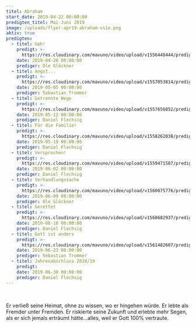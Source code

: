 ```yaml
---
titel: Abraham
start_date: 2019-04-22 00:00:00
predigten_titel: Mai-Juni 2019
image: /uploads/flyer-apr19-abraham-vs1e.png
aktiv: true
predigten:
  - titel: Geh!
    predigt: >-
      https://res.cloudinary.com/mavuno/video/upload/v1556448444/predigten/Abraham/20190428_Predigt_Gloeckner_Abraham_01.mp3
    date: 2019-04-28 00:00:00
    prediger: Ole Glöckner
  - titel: Angst...
    predigt: >-
      https://res.cloudinary.com/mavuno/video/upload/v1557053814/predigten/Abraham/05052019_Predigt_Trommer_Abraham_02.mp3
    date: 2019-05-05 00:00:00
    prediger: Sebastian Trommer
  - titel: Getrennte Wege
    predigt: >-
      https://res.cloudinary.com/mavuno/video/upload/v1557656852/predigten/Abraham/20190512_Predigt_Flechsig_Abraham_03.mp3
    date: 2019-05-12 00:00:00
    prediger: Daniel Flechsig
  - titel: Für die Familie!
    predigt: >-
      https://res.cloudinary.com/mavuno/video/upload/v1558262038/predigten/Abraham/20190519_Predigt_Flechsig_Abraham_04.mp3
    date: 2019-05-19 00:00:00
    prediger: Daniel Flechsig
  - titel: Versprochen!
    predigt: >-
      https://res.cloudinary.com/mavuno/video/upload/v1559471587/predigten/Abraham/20190602_Predigt_Flechsig_Abraham_05.mp3
    date: 2019-06-02 00:00:00
    prediger: Daniel Flechsig
  - titel: Verhandlungssache
    predigt: >-
      https://res.cloudinary.com/mavuno/video/upload/v1560075776/predigten/Abraham/20190609_Predigt_Gloeckner_Abraham_06.mp3
    date: 2019-06-09 00:00:00
    prediger: Ole Glöckner
  - titel: Gerettet
    predigt: >-
      https://res.cloudinary.com/mavuno/video/upload/v1560682937/predigten/Abraham/20190616_Predigt_Flechsig_Abraham_07.mp3
    date: 2019-06-16 00:00:00
    prediger: Daniel Flechsig
  - titel: Gott ist anders
    predigt: >-
      https://res.cloudinary.com/mavuno/video/upload/v1561482607/predigten/Abraham/neu_0190623_Predigt_Trommer_Abraham_08.mp3
    date: 2019-06-23 00:00:00
    prediger: Sebastian Trommer
  - titel: Jahresabschluss 2018/19
    predigt:
    date: 2019-06-30 00:00:00
    prediger: Daniel Flechsig
---
```


&nbsp;

Er verlie&szlig; seine Heimat, ohne zu wissen, wo er hingehen w&uuml;rde. Er lebte als Fremder unter Fremden. Er riskierte seine Zukunft und erlebte mehr Segen, als er sich jemals ertr&auml;umt h&auml;tte…alles, weil er Gott 100% vertraute.